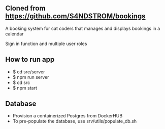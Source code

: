 ## Cloned from https://github.com/S4NDSTROM/bookings

A booking system for cat coders that manages and displays bookings in a calendar

Sign in function and multiple user roles

## How to run app

- $ cd src/server
- $ npm run server
- $ cd src
- $ npm start

## Database

- Provision a containerized Postgres from DockerHUB
- To pre-populate the database, use srv/utils/populate_db.sh
